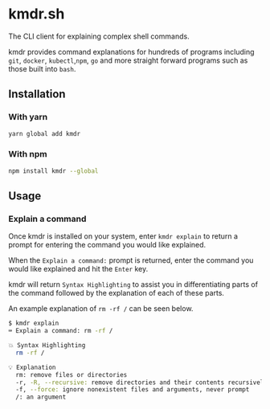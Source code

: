 # kmdr.sh

The CLI client for explaining complex shell commands.

kmdr provides command explanations for hundreds of programs including
```git```, ```docker```, ```kubectl```,```npm```, ```go``` and
more straight forward programs such as those built into ```bash```.

## Installation

### With yarn

```bash
yarn global add kmdr
```

### With npm

```bash
npm install kmdr --global
```

## Usage

### Explain a command

Once kmdr is installed on your system, enter ```kmdr explain``` to return
a prompt for entering the command you would like explained.

When the ```Explain a command:``` prompt is returned, enter the command
you would like explained and hit the ```Enter``` key.

kmdr will return ```Syntax Highlighting``` to assist you in differentiating
parts of the command followed by the explanation of each of these parts.

An example explanation of ```rm -rf /``` can be seen below.

```bash
$ kmdr explain
⌨️ Explain a command: rm -rf /

💥 Syntax Highlighting
  rm -rf /

💡 Explanation
  rm: remove files or directories
  -r, -R, --recursive: remove directories and their contents recursively
  -f, --force: ignore nonexistent files and arguments, never prompt
  /: an argument
```
